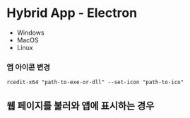 # Hybrid App - Electron

- Windows
- MacOS
- Linux

### 앱 아이콘 변경
```
rcedit-x64 "path-to-exe-or-dll" --set-icon "path-to-ico"
```

## 웹 페이지를 불러와 앱에 표시하는 경우